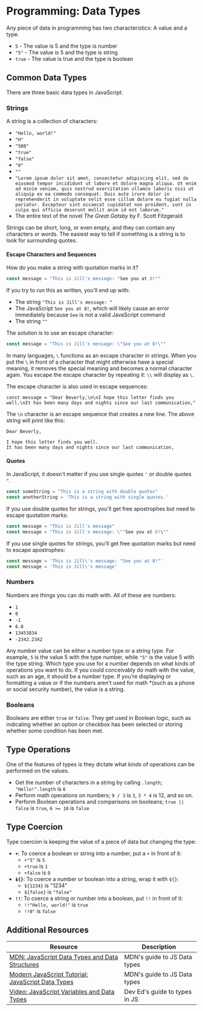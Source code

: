 # Programming: Data Types

Any piece of data in programming has two characteristics: A value and a type.

* `5` - The value is 5 and the type is number
* `"5"` - The value is 5 and the type is string
* `true` - The value is true and the type is boolean

## Common Data Types

There are three basic data types in JavaScript:

### Strings

A string is a collection of characters:

* `"Hello, world!"`
* `"H"`
* `"500"`
* `"true"`
* `"false"`
* `"0"`
* `""`
* `"Lorem ipsum dolor sit amet, consectetur adipiscing elit, sed do eiusmod tempor incididunt ut labore et dolore magna aliqua. Ut enim ad minim veniam, quis nostrud exercitation ullamco laboris nisi ut aliquip ex ea commodo consequat. Duis aute irure dolor in reprehenderit in voluptate velit esse cillum dolore eu fugiat nulla pariatur. Excepteur sint occaecat cupidatat non proident, sunt in culpa qui officia deserunt mollit anim id est laborum."`
* The entire text of the novel _The Great Gatsby_ by F. Scott Fitzgerald

Strings can be short, long, or even empty, and they can contain any characters or words. The easiest way to tell if something is a string is to look for surrounding quotes.

#### Escape Characters and Sequences

How do you make a string with quotation marks in it?

```js
const message = "This is Jill's message: "See you at 8!""
```

If you try to run this as written, you'll end up with:

* The string `"This is Jill's message: "`
* The JavaScript `See you at 8!`, which will likely cause an error immediately because `See` is not a valid JavaScript command
* The string `""`

The solution is to use an escape character:

```js
const message = "This is Jill's message: \"See you at 8!\""
```

In many languages, `\` functions as an escape character in strings. When you put the `\` in front of a character that might otherwise have a special meaning, it removes the special meaning and becomes a normal character again. You escape the escape character by repeating it: `\\` will display as `\`.

The escape character is also used in escape sequences:

```
const message = "Dear Beverly,\n\nI hope this letter finds you well.\nIt has been many days and nights since our last communication,"
```

The `\n` character is an escape sequence that creates a new line. The above string will print like this:

```
Dear Beverly,

I hope this letter finds you well.
It has been many days and nights since our last communication,
```

#### Quotes

In JavaScript, it doesn't matter if you use single quotes `'` or double quotes `"`.

```js
const someString = "This is a string with double quotes"
const anotherString = 'This is a string with single quotes.'
```

If you use double quotes for strings, you'll get free apostrophes but need to escape quotation marks:

```js
const message = "This is Jill's message"
const message = "This is Jill's message: \""See you at 8!\""
```

If you use single quotes for strings, you'll get free quotation marks but need to escape apostrophes:

```js
const message = 'This is Jill\'s message: "See you at 8!"'
const message = 'This is Jill\'s message'
```

### Numbers

Numbers are things you can do math with. All of these are numbers:

* `1`
* `0`
* `-1`
* `6.0`
* `13453834`
* `-2342.2342`

Any number value can be either a number type or a string type. For example, `5` is the value 5 with the type number, while `"5"` is the value 5 with the type string. Which type you use for a number depends on what kinds of operations you want to do. If you could conceivably do math with the value, such as an age, it should be a number type. If you're displaying or formatting a value or if the numbers aren't used for math *(such as a phone or social security number), the value is a string.

### Booleans

Booleans are either `true` or `false`. They get used in Boolean logic, such as indicating whether an option or checkbox has been selected or storing whether some condition has been met.

## Type Operations

One of the features of types is they dictate what kinds of operations can be performed on the values.

* Get the number of characters in a string by calling `.length`; `"Hello!".length` is `6`
* Perform math operations on numbers; `9 / 3` is `3`, `3 * 4` is 12, and so on.
* Perform Boolean operations and comparisons on booleans; `true || false` is `true`, `6 >= 10` is `false`

## Type Coercion

Type coercion is keeping the value of a piece of data but changing the type:

* **`+`**: To coerce a boolean or string into a number, put a `+` in front of it:
  * `+"5"` is `5`
  * `+true` is `1`
  * `+false` is `0`
* **``${}``**: To coerce a number or boolean into a string, wrap it with ``${}``:
  * ``${1234}`` is "1234"
  * ``${false}`` is `"false"`
* **`!!`**: To coerce a string or number into a boolean, put `!!` in front of it:
  * `!!"Hello, world!"` is `true`
  * `!!0"` is `false`

## Additional Resources

| Resource | Description |
| --- | --- |
| [MDN: JavaScript Data Types and Data Structures](https://developer.mozilla.org/en-US/docs/Web/JavaScript/Data_structures) | MDN's guide to JS Data types |
| [Modern JavaScript Tutorial: JavaScript Data Types](https://developer.mozilla.org/en-US/docs/Web/JavaScript/Data_structures) | MDN's guide to JS Data types |
| [Video: JavaScript Variables and Data Types](https://www.youtube.com/watch?v=edlFjlzxkSI) | Dev Ed's guide to types in JS |
